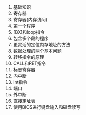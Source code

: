 1. 基础知识
2. 寄存器
3. 寄存器(内存访问)
4. 第一个程序
5. [BX]和loop指令
6. 包含多个段的程序
7. 更灵活的定位内存地址的方法
8.  数据处理的两个基本问题
9. 转移指令的原理
10. CALL和RET指令
11. 标志寄存器
12. 内中断
13. int指令
14. 端口
15. 外中断
16. 直接定址表
17. 使用BIOS进行键盘输入和磁盘读写